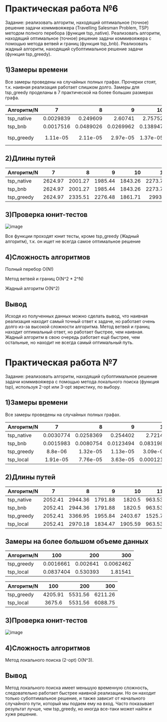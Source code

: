 # Практическая работа №6
Задание: реализовать алгоритм, находящий оптимальное (точное) решение задачи коммивояжера (Travelling Salesman Problem, TSP) методом полного перебора (функция tsp_native). Реализовать алгоритм, находящий оптимальное (точное) решение задачи коммивояжера с помощью метода ветвей и границ (функция tsp_bnb). Реализовать жадный алгоритм, находящий субоптимальное решение задачи (функция tsp_greedy).

## 1)Замеры времени

Все замеры проведены на случайных полных графах. Прочерки стоят, т.к. наивная реализация работает слишком долго. Замеры для tsp_greedy проделаны в 7 практической на более больших размерах графа.

| Алгоритм/N | 7 | 8 |9|10|11|15|
|----------------|:---------:|----------------:|----------------:|----------------:|----------------:|----------------:|
| tsp_native | 0.0029839 | 0.249609 | 2.60741|2.75752|31.7604| - |
| tsp_bnb | 0.0017516 | 0.0489026 | 0.0269962|0.138947|0.130787|1.91368|
| tsp_greedy | 1.11e-05 | 2.11e-05 | 2.97e-05|1.37e-05|1.87e-05|9.53e-05|

## 2)Длины путей
| Алгоритм/N | 7 | 8 |9|10|11|
|----------------|:---------:|----------------:|----------------:|----------------:|----------------:|
| tsp_native | 2624.97 | 2001.27| 1985.44|1843.26|2273.79|
| tsp_bnb | 2624.97 | 2001.27 | 1985.44|1843.26|2273.79|
| tsp_greedy | 2624.97 | 2335.51 | 2276.48|1861.71|2993.4|

## 3)Проверка юнит-тестов
![image](https://user-images.githubusercontent.com/119160923/207794531-4e289946-92c6-4472-8035-5edef919787a.png)

Все функции проходят юнит тесты, кроме tsp_greedy (Жадный алгоритм), т.к. он ищет не всегда самое оптимальное решение

## 4)Сложность алгоритмов
Полный перебор O(N!)

Метод ветвей и границ O(N^2 * 2^N)

Жадный алгоритм O(N^2)

## Вывод
Исходя из полученных данных можно сделать вывод, что наивная реализация находит самый точный ответ к задаче, но работает очень долго из-за высокой сложности алгоритма.
Метод ветвей и границ находит оптимальный ответ, но работает быстрее, чем наивная. Жадный алгоритм в свою очередь работает ещё быстрее, чем остальные, но находит не всегда самый оптимальный путь.



# Практическая работа №7
Задание: реализовать алгоритм, находящий субоптимальное решение задачи коммивояжера с помощью метода локального поиска (функция tsp), используя 2-opt или 3-opt эвристику, по выбору. 

## 1)Замеры времени

Все замеры проведены на случайных полных графах.

| Алгоритм/N | 7 | 8 |9|10|11|
|----------------|:---------:|----------------:|----------------:|----------------:|----------------:|
| tsp_native | 0.0030774 | 0.0258369| 0.254402|2.72141|32.5503|
| tsp_bnb | 0.0015983 | 0.0080754 | 0.0123494|0.0831984|0.215325|
| tsp_greedy | 8.8e-06 | 1.32e-05 | 1.13e-05|3.09e-05|4.69e-05|
| tsp_local | 1.91e-05 | 7.76e-05 | 3.63e-05|0.0001215|0.0001575|

## 2)Длины путей
| Алгоритм/N | 7 | 8 |9|10|11|
|----------------|:---------:|----------------:|----------------:|----------------:|----------------:|
| tsp_native | 2052.41 | 2944.36 | 1791.88|1820.5|963.53|
| tsp_bnb | 2052.41 | 2944.36 | 1791.88|1820.5|963.53|
| tsp_greedy | 2052.41  | 3366.95 | 1955.84|2403.67|1525.7|
| tsp_local | 2052.41  | 2970.18 | 1834.47|1905.59|963.53|

## Замеры на более большом объеме данных
| Алгоритм/N | 100 | 200 |300|
|----------------|:---------:|----------------:|----------------:|
| tsp_greedy | 0.0016661 | 0.002641 | 0.0062462|
| tsp_local | 0.0837404| 0.530393 | 1.81541|

| Алгоритм/N | 100 | 200 |300|
|----------------|:---------:|----------------:|----------------:|
| tsp_greedy | 4205.91 | 5531.56 | 6211.26|
| tsp_local | 3675.6| 5531.56 | 6088.75|

## 3)Проверка юнит-тестов
![image](https://user-images.githubusercontent.com/119160923/207794531-4e289946-92c6-4472-8035-5edef919787a.png)

## 4)Сложность алгоритмов

Метод локального поиска (2-opt) O(N^3).

## Вывод
Метод локального поиска имеет меньшую временную сложность, следовательно работает быстрее наивной реализации. Но он находит только субоптимальное решение, и также зависит от начального случайного пути, который мы подаем ему на вход. Часто показывает результат лучше, чем tsp_greedy, но иногда все-таки может найти и хуже решение.
